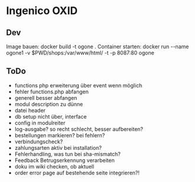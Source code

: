 # Ingenico OXID

## Dev

Image bauen: docker build -t ogone .
Container starten: docker run --name ogone1 -v $PWD/shops:/var/www/html/ -t -p 8087:80 ogone

## ToDo
- functions php erweiterung über event wenn möglich
- fehler functions.php abfangen
- generell besser abfangen
- modul description zu dünne
- datei header
- db setup nicht über, interface
- config in modulreiter
- log-ausgabe? so recht schlecht, besser aufbereiten?
- bestellungen markieren? bei fehlern?
- verbindungscheck?
- zahlungsarten aktiv bei installation?
- Fehlerhandling, was tun bei sha-mismatch?
- Feedback Betrugserkennung verarbeiten
- doku im wiki checken, ob aktuell
- order error page auf bestehende seite integrieren?!